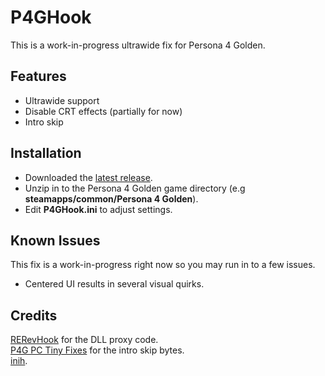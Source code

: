# P4GHook
This is a work-in-progress ultrawide fix for Persona 4 Golden. 

## Features
- Ultrawide support
- Disable CRT effects (partially for now)
- Intro skip

## Installation
- Downloaded the [latest release](https://github.com/Lyall/P4GHook/releases).
- Unzip in to the Persona 4 Golden game directory (e.g **steamapps/common/Persona 4 Golden**).
- Edit **P4GHook.ini** to adjust settings.

## Known Issues
This fix is a work-in-progress right now so you may run in to a few issues.
- Centered UI results in several visual quirks.

## Credits
[RERevHook](https://www.nexusmods.com/residentevilrevelations/mods/26) for the DLL proxy code. </br>
[P4G PC Tiny Fixes](https://github.com/zarroboogs/p4gpc.tinyfixes) for the intro skip bytes. </br>
[inih](https://github.com/jtilly/inih).
